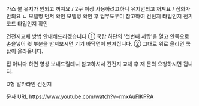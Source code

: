 가스 불 유지가 안되고 꺼져요 / 2구 이상 사용하려고하니 유지안되고 꺼져요 / 점화가 안되요
ㄴ 모델명 먼저 확인
모델명 확인 후 업무도우미 참고하여 건전지 타입인지 전기코드 타입인지 확인

건전지교체 방법 안내해드리겠습니다
① 쿡탑 하단의 '첫번째 서랍'을 열고 안쪽으로 손을넣어 윗 부분을 만져보시면 기기 바닥면이 만져집니다. 
② 그대로 위로 올리면 쿡탑이 올라옵니다.

집 아니다 하면 영상 보내드릴테니 참고하셔서 건전지 교체 후 재 문의 요청하시면 됩니다.

D형 알카라인 건전지

문자 URL https://www.youtube.com/watch?v=rmxAuFlKPRA